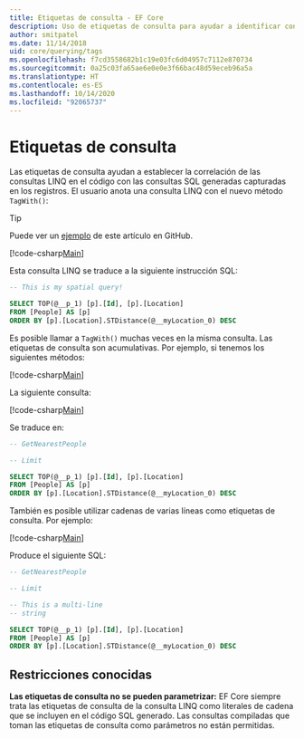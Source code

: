 ```yaml
---
title: Etiquetas de consulta - EF Core
description: Uso de etiquetas de consulta para ayudar a identificar consultas específicas en los mensajes de registro que emite Entity Framework Core
author: smitpatel
ms.date: 11/14/2018
uid: core/querying/tags
ms.openlocfilehash: f7cd3558682b1c19e03fc6d04957c7112e870734
ms.sourcegitcommit: 0a25c03fa65ae6e0e0e3f66bac48d59eceb96a5a
ms.translationtype: HT
ms.contentlocale: es-ES
ms.lasthandoff: 10/14/2020
ms.locfileid: "92065737"
---
```

# <a name="query-tags"></a>Etiquetas de consulta

Las etiquetas de consulta ayudan a establecer la correlación de las consultas LINQ en el código con las consultas SQL generadas capturadas en los registros.
El usuario anota una consulta LINQ con el nuevo método `TagWith()`:

> [!TIP]
> Puede ver un [ejemplo](https://github.com/dotnet/EntityFramework.Docs/tree/master/samples/core/Querying/Tags) de este artículo en GitHub.

[!code-csharp[Main](../../../samples/core/Querying/Tags/Program.cs#BasicQueryTag)]

Esta consulta LINQ se traduce a la siguiente instrucción SQL:

```sql
-- This is my spatial query!

SELECT TOP(@__p_1) [p].[Id], [p].[Location]
FROM [People] AS [p]
ORDER BY [p].[Location].STDistance(@__myLocation_0) DESC
```

Es posible llamar a `TagWith()` muchas veces en la misma consulta.
Las etiquetas de consulta son acumulativas.
Por ejemplo, si tenemos los siguientes métodos:

[!code-csharp[Main](../../../samples/core/Querying/Tags/Program.cs#QueryableMethods)]

La siguiente consulta:

[!code-csharp[Main](../../../samples/core/Querying/Tags/Program.cs#ChainedQueryTags)]

Se traduce en:

```sql
-- GetNearestPeople

-- Limit

SELECT TOP(@__p_1) [p].[Id], [p].[Location]
FROM [People] AS [p]
ORDER BY [p].[Location].STDistance(@__myLocation_0) DESC
```

También es posible utilizar cadenas de varias líneas como etiquetas de consulta.
Por ejemplo:

[!code-csharp[Main](../../../samples/core/Querying/Tags/Program.cs#MultilineQueryTag)]

Produce el siguiente SQL:

```sql
-- GetNearestPeople

-- Limit

-- This is a multi-line
-- string

SELECT TOP(@__p_1) [p].[Id], [p].[Location]
FROM [People] AS [p]
ORDER BY [p].[Location].STDistance(@__myLocation_0) DESC
```

## <a name="known-limitations"></a>Restricciones conocidas

**Las etiquetas de consulta no se pueden parametrizar:** EF Core siempre trata las etiquetas de consulta de la consulta LINQ como literales de cadena que se incluyen en el código SQL generado.
Las consultas compiladas que toman las etiquetas de consulta como parámetros no están permitidas.

